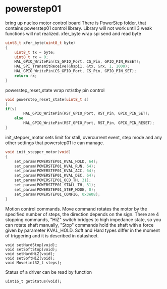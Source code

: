 # powerstep01
bring up nucleo motor control board
There is PowerStep folder, that contains powerstep01 control library.
Library will not work until 3 weak functions will not realized.
xfer_byte wrap spi send and read byte
```C
uint8_t xfer_byte(uint8_t byte)
{
	uint8_t tx = byte;
	uint8_t rx = 0;
	HAL_GPIO_WritePin(CS_GPIO_Port, CS_Pin, GPIO_PIN_RESET);
	HAL_SPI_TransmitReceive(&hspi1, &tx, &rx, 1, 1000);
	HAL_GPIO_WritePin(CS_GPIO_Port, CS_Pin, GPIO_PIN_SET);
	return rx;
}
```
powerstep_reset_state wrap rst/stby pin control
```C
void powerstep_reset_state(uint8_t s)
{
if(s)
		HAL_GPIO_WritePin(RST_GPIO_Port, RST_Pin, GPIO_PIN_SET);
	else
		HAL_GPIO_WritePin(RST_GPIO_Port, RST_Pin, GPIO_PIN_RESET);
}

```

init_stepper_motor sets limit for stall, overcurrent event, step mode and any other settings that powerstep01 ic can manage.

```C
void init_stepper_motor(void)
{
	set_param(POWERSTEP01_KVAL_HOLD, 64);
	set_param(POWERSTEP01_KVAL_RUN, 64);
	set_param(POWERSTEP01_KVAL_ACC, 64);
	set_param(POWERSTEP01_KVAL_DEC, 64);
	set_param(POWERSTEP01_OCD_TH, 31);
	set_param(POWERSTEP01_STALL_TH, 31);
	set_param(POWERSTEP01_STEP_MODE, 0);
	set_param(POWERSTEP01_CONFIG, 0x3e08);
}
```

Motion control commands. 
Move command rotates the motor by the specified number of steps, the direction depends on the sign.
There are 4 stopping commands, "HiZ" switch bridges to high impedance state, so you can rotate shaft manually, "Stop" commands 
hold the shaft with a force given by parameter KVAL_HOLD. Soft and Hard types differ in the moment of triggering and it is described in datasheet.

```
void setHardStop(void);
void setSoftStop(void);
void setHardHiZ(void);
void setSoftHiZ(void);
void Move(int32_t steps);
```

Status of a driver can be read by function 
```
uint16_t getStatus(void);
```

